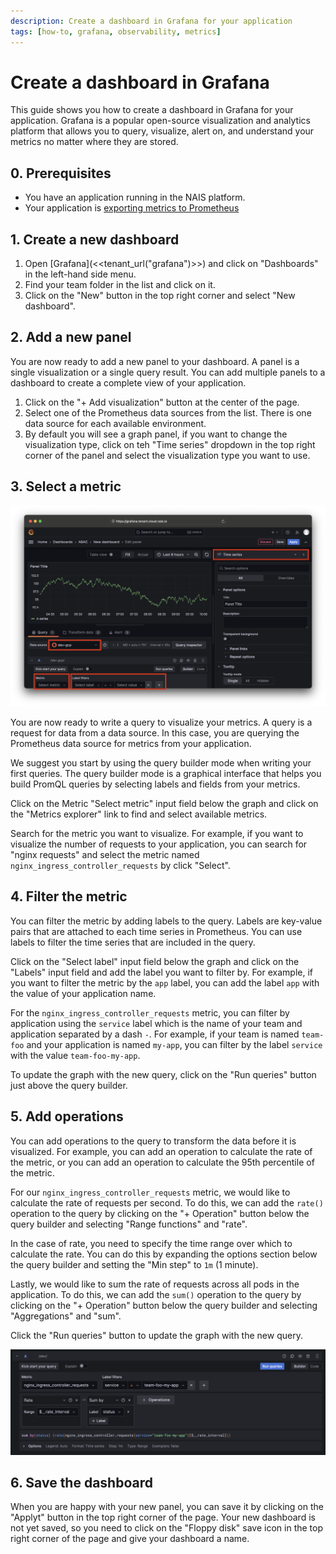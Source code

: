 ```yaml
---
description: Create a dashboard in Grafana for your application
tags: [how-to, grafana, observability, metrics]
---
```


# Create a dashboard in Grafana

This guide shows you how to create a dashboard in Grafana for your application. Grafana is a popular open-source visualization and analytics platform that allows you to query, visualize, alert on, and understand your metrics no matter where they are stored.

## 0. Prerequisites

- You have an application running in the NAIS platform.
- Your application is [exporting metrics to Prometheus](./expose.md)

## 1. Create a new dashboard

1. Open [Grafana](<<tenant_url("grafana")>>) and click on "Dashboards" in the left-hand side menu.
2. Find your team folder in the list and click on it.
3. Click on the "New" button in the top right corner and select "New dashboard".

## 2. Add a new panel

You are now ready to add a new panel to your dashboard. A panel is a single visualization or a single query result. You can add multiple panels to a dashboard to create a complete view of your application.

1. Click on the "+ Add visualization" button at the center of the page.
2. Select one of the Prometheus data sources from the list. There is one data source for each available environment.
3. By default you will see a graph panel, if you want to change the visualization type, click on teh "Time series" dropdown in the top right corner of the panel and select the visualization type you want to use.

## 3. Select a metric

![Grafana new dashboard](../../../assets/grafana-new-dashboard.png)

You are now ready to write a query to visualize your metrics. A query is a request for data from a data source. In this case, you are querying the Prometheus data source for metrics from your application.

We suggest you start by using the query builder mode when writing your first queries. The query builder mode is a graphical interface that helps you build PromQL queries by selecting labels and fields from your metrics.

Click on the Metric "Select metric" input field below the graph and click on the "Metrics explorer" link to find and select available metrics.

Search for the metric you want to visualize. For example, if you want to visualize the number of requests to your application, you can search for "nginx requests" and select the metric named `nginx_ingress_controller_requests` by click "Select".

## 4. Filter the metric

You can filter the metric by adding labels to the query. Labels are key-value pairs that are attached to each time series in Prometheus. You can use labels to filter the time series that are included in the query.

Click on the "Select label" input field below the graph and click on the "Labels" input field and add the label you want to filter by. For example, if you want to filter the metric by the `app` label, you can add the label `app` with the value of your application name.

For the `nginx_ingress_controller_requests` metric, you can filter by application using the `service` label which is the name of your team and application separated by a dash `-`. For example, if your team is named `team-foo` and your application is named `my-app`, you can filter by the label `service` with the value `team-foo-my-app`.

To update the graph with the new query, click on the "Run queries" button just above the query builder.

## 5. Add operations

You can add operations to the query to transform the data before it is visualized. For example, you can add an operation to calculate the rate of the metric, or you can add an operation to calculate the 95th percentile of the metric.

For our `nginx_ingress_controller_requests` metric, we would like to calculate the rate of requests per second. To do this, we can add the `rate()` operation to the query by clicking on the "+ Operation" button below the query builder and selecting "Range functions" and "rate".

In the case of rate, you need to specify the time range over which to calculate the rate. You can do this by expanding the options section below the query builder and setting the "Min step" to `1m` (1 minute).

Lastly, we would like to sum the rate of requests across all pods in the application. To do this, we can add the `sum()` operation to the query by clicking on the "+ Operation" button below the query builder and selecting "Aggregations" and "sum".

Click the "Run queries" button to update the graph with the new query.

![Grafana query builder](../../../assets/grafana-new-dashboard-query.png)

## 6. Save the dashboard

When you are happy with your new panel, you can save it by clicking on the "Applyt" button in the top right corner of the page. Your new dashboard is not yet saved, so you need to click on the "Floppy disk" save icon in the top right corner of the page and give your dashboard a name.
